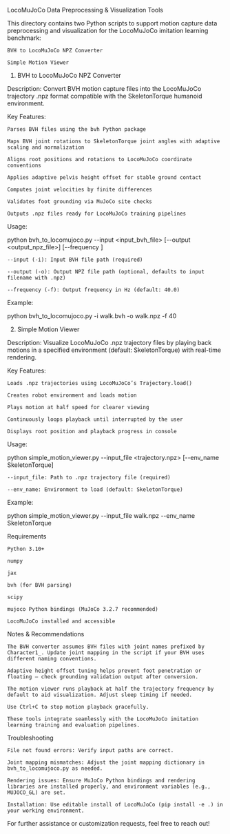 LocoMuJoCo Data Preprocessing & Visualization Tools

This directory contains two Python scripts to support motion capture data preprocessing and visualization for the LocoMuJoCo imitation learning benchmark:

    BVH to LocoMuJoCo NPZ Converter

    Simple Motion Viewer

1. BVH to LocoMuJoCo NPZ Converter

Description:
Convert BVH motion capture files into the LocoMuJoCo trajectory .npz format compatible with the SkeletonTorque humanoid environment.

Key Features:

    Parses BVH files using the bvh Python package

    Maps BVH joint rotations to SkeletonTorque joint angles with adaptive scaling and normalization

    Aligns root positions and rotations to LocoMuJoCo coordinate conventions

    Applies adaptive pelvis height offset for stable ground contact

    Computes joint velocities by finite differences

    Validates foot grounding via MuJoCo site checks

    Outputs .npz files ready for LocoMuJoCo training pipelines

Usage:

python bvh_to_locomujoco.py --input <input_bvh_file> [--output <output_npz_file>] [--frequency <hz>]

    --input (-i): Input BVH file path (required)

    --output (-o): Output NPZ file path (optional, defaults to input filename with .npz)

    --frequency (-f): Output frequency in Hz (default: 40.0)

Example:

python bvh_to_locomujoco.py -i walk.bvh -o walk.npz -f 40

2. Simple Motion Viewer

Description:
Visualize LocoMuJoCo .npz trajectory files by playing back motions in a specified environment (default: SkeletonTorque) with real-time rendering.

Key Features:

    Loads .npz trajectories using LocoMuJoCo’s Trajectory.load()

    Creates robot environment and loads motion

    Plays motion at half speed for clearer viewing

    Continuously loops playback until interrupted by the user

    Displays root position and playback progress in console

Usage:

python simple_motion_viewer.py --input_file <trajectory.npz> [--env_name SkeletonTorque]

    --input_file: Path to .npz trajectory file (required)

    --env_name: Environment to load (default: SkeletonTorque)

Example:

python simple_motion_viewer.py --input_file walk.npz --env_name SkeletonTorque

Requirements

    Python 3.10+

    numpy

    jax

    bvh (for BVH parsing)

    scipy

    mujoco Python bindings (MuJoCo 3.2.7 recommended)

    LocoMuJoCo installed and accessible

Notes & Recommendations

    The BVH converter assumes BVH files with joint names prefixed by Character1_. Update joint mapping in the script if your BVH uses different naming conventions.

    Adaptive height offset tuning helps prevent foot penetration or floating — check grounding validation output after conversion.

    The motion viewer runs playback at half the trajectory frequency by default to aid visualization. Adjust sleep timing if needed.

    Use Ctrl+C to stop motion playback gracefully.

    These tools integrate seamlessly with the LocoMuJoCo imitation learning training and evaluation pipelines.

Troubleshooting

    File not found errors: Verify input paths are correct.

    Joint mapping mismatches: Adjust the joint mapping dictionary in bvh_to_locomujoco.py as needed.

    Rendering issues: Ensure MuJoCo Python bindings and rendering libraries are installed properly, and environment variables (e.g., MUJOCO_GL) are set.

    Installation: Use editable install of LocoMuJoCo (pip install -e .) in your working environment.

For further assistance or customization requests, feel free to reach out!